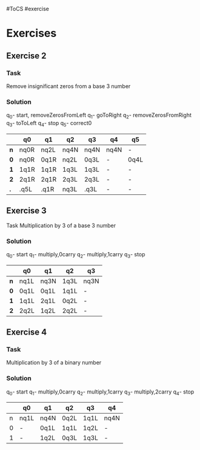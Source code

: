 #ToCS #exercise 

# Exercises
## Exercise 2
### Task
Remove insignificant zeros from a base 3 number

### Solution
q<sub>0</sub>- start, removeZerosFromLeft
q<sub>1</sub>- goToRight
q<sub>2</sub>- removeZerosFromRight
q<sub>3</sub>- toToLeft
q<sub>4</sub>- stop
q<sub>5</sub>- correct0

|       | q0   | q1   | q2   | q3   | q4   | q5   |
| ----- | ---- | ---- | ---- | ---- | ---- | ---- |
| **n** | nq0R | nq2L | nq4N | nq4N | nq4N | -    |
| **0** | nq0R | 0q1R | nq2L | 0q3L | -    | 0q4L |
| **1** | 1q1R | 1q1R | 1q3L | 1q3L | -    | -    |
| **2** | 2q1R | 2q1R | 2q3L | 2q3L | -    | -    |
| **.** | .q5L | .q1R | nq3L | .q3L | -    | -    |

## Exercise 3
Task
Multiplication by 3 of a base 3 number

### Solution
q<sub>0</sub>- start
q<sub>1</sub>- multiply,0carry
q<sub>2</sub>- multiply,1carry
q<sub>3</sub>- stop


|       | q0   | q1   | q2   | q3   |
| ----- | ---- | ---- | ---- | ---- |
| **n** | nq1L | nq3N | 1q3L | nq3N |
| **0** | 0q1L | 0q1L | 1q1L | -    |
| **1** | 1q1L | 2q1L | 0q2L | -    |
| **2** | 2q2L | 1q2L | 2q2L | -    |

## Exercise 4
### Task
Multiplication by 3 of a binary number

### Solution
q<sub>0</sub>- start
q<sub>1</sub>- multiply,0carry
q<sub>2</sub>- multiply,1carry
q<sub>3</sub>- multiply,2carry
q<sub>4</sub>- stop


|     | q0   | q1   | q2   | q3   | q4   |
| --- | ---- | ---- | ---- | ---- | ---- |
| n   | nq1L | nq4N | 0q2L | 1q1L | nq4N |
| 0   | -    | 0q1L | 1q1L | 1q2L | -    |
| 1   | -    | 1q2L | 0q3L | 1q3L | -    |
